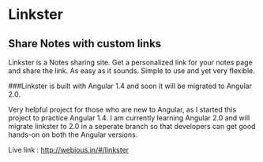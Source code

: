 # Linkster 
## Share Notes with custom links
Linkster is a Notes sharing site. Get a personalized link for your notes page and share the link. As easy as it sounds. Simple to use and yet very flexible.

###Linkster is built with Angular 1.4 and soon it will be migrated to Angular 2.0.

Very helpful project for those who are new to Angular, as I started this project to practice Angular 1.4.
I am currently learning Angular 2.0 and will migrate linkster to 2.0 in a seperate branch so that developers can get 
good hands-on on both the Angular versions.

Live link : http://webious.in/#/linkster



